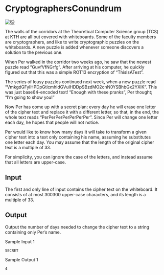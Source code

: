 # CryptographersConundrum

[![:cat:](https://open.kattis.com/favicon)](https://open.kattis.com/problems/conundrum)

The walls of the corridors at the Theoretical Computer Science group (TCS) at KTH are all but covered with whiteboards. Some of the faculty members are cryptographers, and like to write cryptographic puzzles on the whiteboards. A new puzzle is added whenever someone discovers a solution to the previous one.

When Per walked in the corridor two weeks ago, he saw that the newest puzzle read “GuvfVfNGrfg”. After arriving at his computer, he quickly figured out that this was a simple ROT13 encryption of “ThisIsATest”.

The series of lousy puzzles continued next week, when a new puzzle read “VmkgdGFyIHPDpGtlcmhldGVuIHDDpSBzdMO2cnN0YSBhbGx2YXIK”. This was just base64-encoded text! “Enough with these pranks”, Per thought; “I’m going to show you!”

Now Per has come up with a secret plan: every day he will erase one letter of the cipher text and replace it with a different letter, so that, in the end, the whole text reads “PerPerPerPerPerPerPer”. Since Per will change one letter each day, he hopes that people will not notice.

Per would like to know how many days it will take to transform a given cipher text into a text only containing his name, assuming he substitutes one letter each day. You may assume that the length of the original cipher text is a multiple of 33.

For simplicity, you can ignore the case of the letters, and instead assume that all letters are upper-case.

## Input

The first and only line of input contains the cipher text on the whiteboard. It consists of at most 300300 upper-case characters, and its length is a multiple of 33.

## Output

Output the number of days needed to change the cipher text to a string containing only Per’s name.

Sample Input 1 	
```
SECRET
```

Sample Output 1
```
4
```

